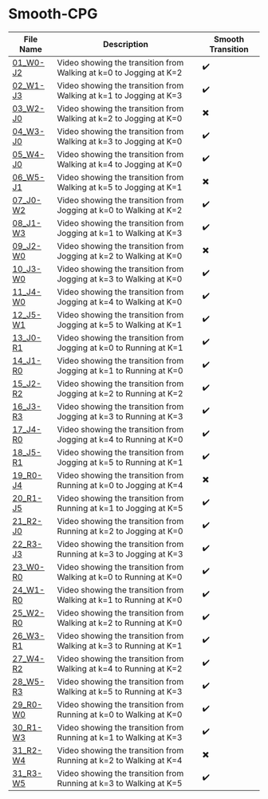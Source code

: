 # Smooth-CPG
| File Name | Description                                                          | Smooth       Transition |
|-----------|----------------------------------------------------------------------|-------------------------|
| [01_W0-J2](https://github.com/BioInspiredLab-UGTO/Smooth-CPG/raw/main/01_W0-J2.mp4)  | Video showing the   transition from Walking at k=0 to Jogging at K=2 | :heavy_check_mark:                     |
| [02_W1-J3](https://github.com/BioInspiredLab-UGTO/Smooth-CPG/raw/main/02_W1-J3.mp4)  | Video showing the   transition from Walking at k=1 to Jogging at K=3 | :heavy_check_mark:                     |
| [03_W2-J0](https://github.com/BioInspiredLab-UGTO/Smooth-CPG/raw/main/03_W2-J0.mp4)  | Video showing the   transition from Walking at k=2 to Jogging at K=0 | :heavy_multiplication_x:               |
| [04_W3-J0](https://github.com/BioInspiredLab-UGTO/Smooth-CPG/raw/main/04_W3-J0.mp4)  | Video showing the   transition from Walking at k=3 to Jogging at K=0 | :heavy_check_mark:                     |
| [05_W4-J0](https://github.com/BioInspiredLab-UGTO/Smooth-CPG/raw/main/05_W4-J0.mp4)  | Video showing the   transition from Walking at k=4 to Jogging at K=0 | :heavy_check_mark:                     |
| [06_W5-J1](https://github.com/BioInspiredLab-UGTO/Smooth-CPG/raw/main/06_W5-J1.mp4)  | Video showing the   transition from Walking at k=5 to Jogging at K=1 | :heavy_multiplication_x:               |
| [07_J0-W2](https://github.com/BioInspiredLab-UGTO/Smooth-CPG/raw/main/07_J0-W2.mp4)  | Video showing the   transition from Jogging at k=0 to Walking at K=2 | :heavy_check_mark:                     |
| [08_J1-W3](https://github.com/BioInspiredLab-UGTO/Smooth-CPG/raw/main/08_J1-W3.mp4)  | Video showing the   transition from Jogging at k=1 to Walking at K=3 | :heavy_check_mark:                     |
| [09_J2-W0](https://github.com/BioInspiredLab-UGTO/Smooth-CPG/raw/main/09_J2-W0.mp4)  | Video showing the   transition from Jogging at k=2 to Walking at K=0 | :heavy_multiplication_x:               |
| [10_J3-W0](https://github.com/BioInspiredLab-UGTO/Smooth-CPG/raw/main/10_J3-W0.mp4)  | Video showing the   transition from Jogging at k=3 to Walking at K=0 | :heavy_check_mark:                     |
| [11_J4-W0](https://github.com/BioInspiredLab-UGTO/Smooth-CPG/raw/main/11_J4-W0.mp4)  | Video showing the   transition from Jogging at k=4 to Walking at K=0 | :heavy_check_mark:                     |
| [12_J5-W1](https://github.com/BioInspiredLab-UGTO/Smooth-CPG/raw/main/12_J5-W1.mp4)  | Video showing the   transition from Jogging at k=5 to Walking at K=1 | :heavy_check_mark:                     |
| [13_J0-R1](https://github.com/BioInspiredLab-UGTO/Smooth-CPG/raw/main/13_J0-R1.mp4)  | Video showing the   transition from Jogging at k=0 to Running at K=1 | :heavy_check_mark:                     |
| [14_J1-R0](https://github.com/BioInspiredLab-UGTO/Smooth-CPG/raw/main/14_J1-R0.mp4)  | Video showing the   transition from Jogging at k=1 to Running at K=0 | :heavy_check_mark:                     |
| [15_J2-R2](https://github.com/BioInspiredLab-UGTO/Smooth-CPG/raw/main/15_J2-R2.mp4)  | Video showing the   transition from Jogging at k=2 to Running at K=2 | :heavy_check_mark:                     |
| [16_J3-R3](https://github.com/BioInspiredLab-UGTO/Smooth-CPG/raw/main/16_J3-R3.mp4)  | Video showing the   transition from Jogging at k=3 to Running at K=3 | :heavy_check_mark:                     |
| [17_J4-R0](https://github.com/BioInspiredLab-UGTO/Smooth-CPG/raw/main/17_J4-R0.mp4)  | Video showing the   transition from Jogging at k=4 to Running at K=0 | :heavy_check_mark:                     |
| [18_J5-R1](https://github.com/BioInspiredLab-UGTO/Smooth-CPG/raw/main/18_J5-R1.mp4)  | Video showing the   transition from Jogging at k=5 to Running at K=1 | :heavy_check_mark:                     |
| [19_R0-J4](https://github.com/BioInspiredLab-UGTO/Smooth-CPG/raw/main/19_R0-J4.mp4)  | Video showing the   transition from Running at k=0 to Jogging at K=4 | :heavy_multiplication_x:               |
| [20_R1-J5](https://github.com/BioInspiredLab-UGTO/Smooth-CPG/raw/main/20_R1-J5.mp4)  | Video showing the   transition from Running at k=1 to Jogging at K=5 | :heavy_check_mark:                     |
| [21_R2-J0](https://github.com/BioInspiredLab-UGTO/Smooth-CPG/raw/main/21_R2-J0.mp4)  | Video showing the   transition from Running at k=2 to Jogging at K=0 | :heavy_check_mark:                     |
| [22_R3-J3](https://github.com/BioInspiredLab-UGTO/Smooth-CPG/raw/main/22_R3-J3.mp4)  | Video showing the   transition from Running at k=3 to Jogging at K=3 | :heavy_check_mark:                     |
| [23_W0-R0](https://github.com/BioInspiredLab-UGTO/Smooth-CPG/raw/main/23_W0-R0.mp4)  | Video showing the   transition from Walking at k=0 to Running at K=0 | :heavy_check_mark:                     |
| [24_W1-R0](https://github.com/BioInspiredLab-UGTO/Smooth-CPG/raw/main/24_W1-R0.mp4)  | Video showing the   transition from Walking at k=1 to Running at K=0 | :heavy_check_mark:                     |
| [25_W2-R0](https://github.com/BioInspiredLab-UGTO/Smooth-CPG/raw/main/25_W2-R0.mp4)  | Video showing the   transition from Walking at k=2 to Running at K=0 | :heavy_check_mark:                     |
| [26_W3-R1](https://github.com/BioInspiredLab-UGTO/Smooth-CPG/raw/main/26_W3-R1.mp4)  | Video showing the   transition from Walking at k=3 to Running at K=1 | :heavy_check_mark:                     |
| [27_W4-R2](https://github.com/BioInspiredLab-UGTO/Smooth-CPG/raw/main/27_W4-R2.mp4)  | Video showing the   transition from Walking at k=4 to Running at K=2 | :heavy_check_mark:                     |
| [28_W5-R3](https://github.com/BioInspiredLab-UGTO/Smooth-CPG/raw/main/28_W5-R3.mp4)  | Video showing the   transition from Walking at k=5 to Running at K=3 | :heavy_check_mark:                     |
| [29_R0-W0](https://github.com/BioInspiredLab-UGTO/Smooth-CPG/raw/main/29_R0-W0.mp4)  | Video showing the   transition from Running at k=0 to Walking at K=0 | :heavy_check_mark:                     |
| [30_R1-W3](https://github.com/BioInspiredLab-UGTO/Smooth-CPG/raw/main/30_R1-W3.mp4) | Video showing the   transition from Running at k=1 to Walking at K=3 | :heavy_check_mark:                     |
| [31_R2-W4](https://github.com/BioInspiredLab-UGTO/Smooth-CPG/raw/main/31_R2-W4.mp4)  | Video showing the   transition from Running at k=2 to Walking at K=4 | :heavy_multiplication_x:               |
| [31_R3-W5](https://github.com/BioInspiredLab-UGTO/Smooth-CPG/raw/main/31_R3-W5.mp4)  | Video showing the   transition from Running at k=3 to Walking at K=5 | :heavy_check_mark:                     |


